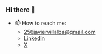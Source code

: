 ### Hi there 👋
- 📫 How to reach me:
  - 256javiervillalba@gmail.com
  - [Linkedin](https://www.linkedin.com/in/256javiervillalba)
  - [X](https://x.com/NelsonChess666)

<!--
**256javy/256javy** is a ✨ _special_ ✨ repository because its `README.md` (this file) appears on your GitHub profile.

Here are some ideas to get you started:

- 🔭 I’m currently working on ...me
- 🌱 I’m currently learning ...me
- 👯 I’m looking to collaborate on ...me
- 🤔 I’m looking for help with ...me
- 💬 Ask me about ...me
- 😄 Pronouns: ...me
- ⚡ Fun fact: ...me
-->
